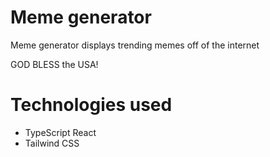 # Meme generator

Meme generator displays trending memes off of the internet

GOD BLESS the USA!

# Technologies used
- TypeScript React
- Tailwind CSS
